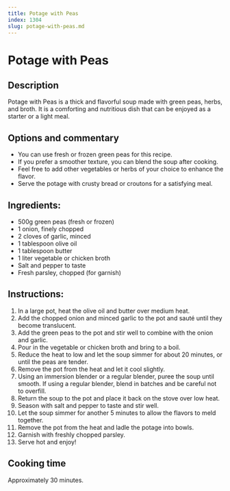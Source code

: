 ```yaml
---
title: Potage with Peas
index: 1304
slug: potage-with-peas.md
---
```


# Potage with Peas

## Description
Potage with Peas is a thick and flavorful soup made with green peas, herbs, and broth. It is a comforting and nutritious dish that can be enjoyed as a starter or a light meal.

## Options and commentary
- You can use fresh or frozen green peas for this recipe.
- If you prefer a smoother texture, you can blend the soup after cooking.
- Feel free to add other vegetables or herbs of your choice to enhance the flavor.
- Serve the potage with crusty bread or croutons for a satisfying meal.

## Ingredients:
- 500g green peas (fresh or frozen)
- 1 onion, finely chopped
- 2 cloves of garlic, minced
- 1 tablespoon olive oil
- 1 tablespoon butter
- 1 liter vegetable or chicken broth
- Salt and pepper to taste
- Fresh parsley, chopped (for garnish)

## Instructions:
1. In a large pot, heat the olive oil and butter over medium heat.
2. Add the chopped onion and minced garlic to the pot and sauté until they become translucent.
3. Add the green peas to the pot and stir well to combine with the onion and garlic.
4. Pour in the vegetable or chicken broth and bring to a boil.
5. Reduce the heat to low and let the soup simmer for about 20 minutes, or until the peas are tender.
6. Remove the pot from the heat and let it cool slightly.
7. Using an immersion blender or a regular blender, puree the soup until smooth. If using a regular blender, blend in batches and be careful not to overfill.
8. Return the soup to the pot and place it back on the stove over low heat.
9. Season with salt and pepper to taste and stir well.
10. Let the soup simmer for another 5 minutes to allow the flavors to meld together.
11. Remove the pot from the heat and ladle the potage into bowls.
12. Garnish with freshly chopped parsley.
13. Serve hot and enjoy!

## Cooking time
Approximately 30 minutes.